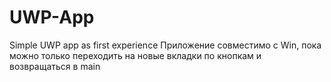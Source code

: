 # UWP-App
Simple UWP app as first experience
Приложение совместимо с Win, пока можно только переходить на новые вкладки по кнопкам и возвращаться в main
